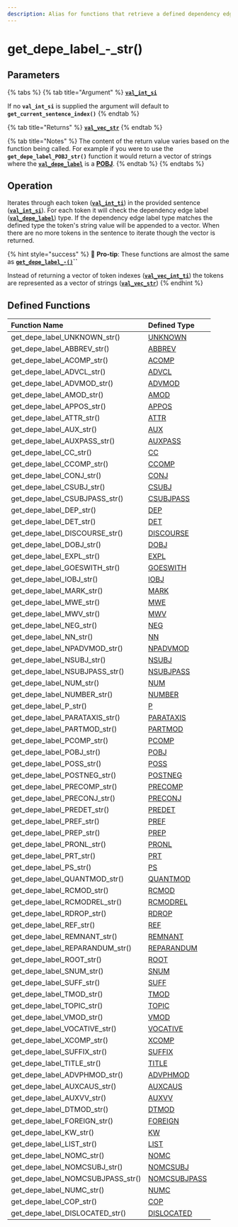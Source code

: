 ```yaml
---
description: Alias for functions that retrieve a defined dependency edge label type
---
```


# get\_depe\_label\_-\_str\(\)

## Parameters

{% tabs %}
{% tab title="Argument" %}
[**`val_int_si`**](../../../variable-types/val_int_si.md)

If no **`val_int_si`** is supplied the argument will default to **`get_current_sentence_index()`**
{% endtab %}

{% tab title="Returns" %}
[**`val_vec_str`**](../../../variable-types/val_vec_str.md)
{% endtab %}

{% tab title="Notes" %}
The content of the return value varies based on the function being called. For example if you were to use the **`get_depe_label_POBJ_str()`** function it would return a vector of strings where the [**`val_depe_label`**](../../../variable-types/val_depe_label.md) is a [**POBJ**](../../../../definitions/dependency-labels/pobj.md).
{% endtab %}
{% endtabs %}

## Operation

Iterates through each token \([**`val_int_ti`**](https://docs.hyvebrain.com/~/drafts/-LUwZHJukv0KMhgvdvUK/primary/hyvebrain-functions/variable-types/val_int_ti)\) in the provided sentence \([**`val_int_si`**](https://docs.hyvebrain.com/~/drafts/-LUwZHJukv0KMhgvdvUK/primary/hyvebrain-functions/variable-types/val_int_si)\). For each token it will check the dependency edge label \([**`val_depe_label`**](../../../variable-types/val_depe_label.md)\) type. If the dependency edge label type matches the defined type the token's string value will be appended to a vector. When there are no more tokens in the sentence to iterate though the vector is returned.

{% hint style="success" %}
🥇 **Pro-tip**: These functions are almost the same as [**`get_depe_label_-()`**](get_depe_label_.md)**\`\`**

Instead of returning a vector of token indexes \([**`val_vec_int_ti`**](../../../variable-types/val_vec_int_ti.md)\) the tokens are represented as a vector of strings \([**`val_vec_str`**](../../../variable-types/val_vec_str.md)\)
{% endhint %}

## Defined Functions

| Function Name                          | Defined Type                                                              |
| :---                                   | :---                                                                      |
| get\_depe\_label\_UNKNOWN_str\(\)      | [UNKNOWN](../../../../definitions/dependency-labels/unknown.md)           |
| get\_depe\_label\_ABBREV_str\(\)       | [ABBREV](../../../../definitions/dependency-labels/abbrev.md)             |
| get\_depe\_label\_ACOMP_str\(\)        | [ACOMP](../../../../definitions/dependency-labels/acomp.md)               |
| get\_depe\_label\_ADVCL_str\(\)        | [ADVCL](../../../../definitions/dependency-labels/advcl.md)               |
| get\_depe\_label\_ADVMOD_str\(\)       | [ADVMOD](../../../../definitions/dependency-labels/advmod.md)             |
| get\_depe\_label\_AMOD_str\(\)         | [AMOD](../../../../definitions/dependency-labels/amod.md)                 |
| get\_depe\_label\_APPOS_str\(\)        | [APPOS](../../../../definitions/dependency-labels/appos.md)               |
| get\_depe\_label\_ATTR_str\(\)         | [ATTR](../../../../definitions/dependency-labels/attr.md)                 |
| get\_depe\_label\_AUX_str\(\)          | [AUX](../../../../definitions/dependency-labels/aux.md)                   |
| get\_depe\_label\_AUXPASS_str\(\)      | [AUXPASS](../../../../definitions/dependency-labels/auxpass.md)           |
| get\_depe\_label\_CC_str\(\)           | [CC](../../../../definitions/dependency-labels/cc.md)                     |
| get\_depe\_label\_CCOMP_str\(\)        | [CCOMP](../../../../definitions/dependency-labels/ccomp.md)               |
| get\_depe\_label\_CONJ_str\(\)         | [CONJ](../../../../definitions/dependency-labels/conj.md)                 |
| get\_depe\_label\_CSUBJ_str\(\)        | [CSUBJ](../../../../definitions/dependency-labels/csubj.md)               |
| get\_depe\_label\_CSUBJPASS_str\(\)    | [CSUBJPASS](../../../../definitions/dependency-labels/csubjpass.md)       |
| get\_depe\_label\_DEP_str\(\)          | [DEP](../../../../definitions/dependency-labels/dep.md)                   |
| get\_depe\_label\_DET_str\(\)          | [DET](../../../../definitions/dependency-labels/det.md)                   |
| get\_depe\_label\_DISCOURSE_str\(\)    | [DISCOURSE](../../../../definitions/dependency-labels/discourse.md)       |
| get\_depe\_label\_DOBJ_str\(\)         | [DOBJ](../../../../definitions/dependency-labels/dobj.md)                 |
| get\_depe\_label\_EXPL_str\(\)         | [EXPL](../../../../definitions/dependency-labels/expl.md)                 |
| get\_depe\_label\_GOESWITH_str\(\)     | [GOESWITH](../../../../definitions/dependency-labels/goeswith.md)         |
| get\_depe\_label\_IOBJ_str\(\)         | [IOBJ](../../../../definitions/dependency-labels/iobj.md)                 |
| get\_depe\_label\_MARK_str\(\)         | [MARK](../../../../definitions/dependency-labels/mark.md)                 |
| get\_depe\_label\_MWE_str\(\)          | [MWE](../../../../definitions/dependency-labels/mwe.md)                   |
| get\_depe\_label\_MWV_str\(\)          | [MWV](../../../../definitions/dependency-labels/mwv.md)                   |
| get\_depe\_label\_NEG_str\(\)          | [NEG](../../../../definitions/dependency-labels/neg.md)                   |
| get\_depe\_label\_NN_str\(\)           | [NN](../../../../definitions/dependency-labels/nn.md)                     |
| get\_depe\_label\_NPADVMOD_str\(\)     | [NPADVMOD](../../../../definitions/dependency-labels/npadvmod.md)         |
| get\_depe\_label\_NSUBJ_str\(\)        | [NSUBJ](../../../../definitions/dependency-labels/nsubj.md)               |
| get\_depe\_label\_NSUBJPASS_str\(\)    | [NSUBJPASS](../../../../definitions/dependency-labels/nsubjpass.md)       |
| get\_depe\_label\_NUM_str\(\)          | [NUM](../../../../definitions/dependency-labels/num.md)                   |
| get\_depe\_label\_NUMBER_str\(\)       | [NUMBER](../../../../definitions/dependency-labels/number.md)             |
| get\_depe\_label\_P_str\(\)            | [P](../../../../definitions/dependency-labels/p.md)                       |
| get\_depe\_label\_PARATAXIS_str\(\)    | [PARATAXIS](../../../../definitions/dependency-labels/parataxis.md)       |
| get\_depe\_label\_PARTMOD_str\(\)      | [PARTMOD](../../../../definitions/dependency-labels/partmod.md)           |
| get\_depe\_label\_PCOMP_str\(\)        | [PCOMP](../../../../definitions/dependency-labels/pcomp.md)               |
| get\_depe\_label\_POBJ_str\(\)         | [POBJ](../../../../definitions/dependency-labels/pobj.md)                 |
| get\_depe\_label\_POSS_str\(\)         | [POSS](../../../../definitions/dependency-labels/poss.md)                 |
| get\_depe\_label\_POSTNEG_str\(\)      | [POSTNEG](../../../../definitions/dependency-labels/postneg.md)           |
| get\_depe\_label\_PRECOMP_str\(\)      | [PRECOMP](../../../../definitions/dependency-labels/precomp.md)           |
| get\_depe\_label\_PRECONJ_str\(\)      | [PRECONJ](../../../../definitions/dependency-labels/preconj.md)           |
| get\_depe\_label\_PREDET_str\(\)       | [PREDET](../../../../definitions/dependency-labels/predet.md)             |
| get\_depe\_label\_PREF_str\(\)         | [PREF](../../../../definitions/dependency-labels/pref.md)                 |
| get\_depe\_label\_PREP_str\(\)         | [PREP](../../../../definitions/dependency-labels/prep.md)                 |
| get\_depe\_label\_PRONL_str\(\)        | [PRONL](../../../../definitions/dependency-labels/pronl.md)               |
| get\_depe\_label\_PRT_str\(\)          | [PRT](../../../../definitions/dependency-labels/prt.md)                   |
| get\_depe\_label\_PS_str\(\)           | [PS](../../../../definitions/dependency-labels/ps.md)                     |
| get\_depe\_label\_QUANTMOD_str\(\)     | [QUANTMOD](../../../../definitions/dependency-labels/quantmod.md)         |
| get\_depe\_label\_RCMOD_str\(\)        | [RCMOD](../../../../definitions/dependency-labels/rcmod.md)               |
| get\_depe\_label\_RCMODREL_str\(\)     | [RCMODREL](../../../../definitions/dependency-labels/rcmodrel.md)         |
| get\_depe\_label\_RDROP_str\(\)        | [RDROP](../../../../definitions/dependency-labels/rdrop.md)               |
| get\_depe\_label\_REF_str\(\)          | [REF](../../../../definitions/dependency-labels/ref.md)                   |
| get\_depe\_label\_REMNANT_str\(\)      | [REMNANT](../../../../definitions/dependency-labels/remnant.md)           |
| get\_depe\_label\_REPARANDUM_str\(\)   | [REPARANDUM](../../../../definitions/dependency-labels/reparandum.md)     |
| get\_depe\_label\_ROOT_str\(\)         | [ROOT](../../../../definitions/dependency-labels/root.md)                 |
| get\_depe\_label\_SNUM_str\(\)         | [SNUM](../../../../definitions/dependency-labels/snum.md)                 |
| get\_depe\_label\_SUFF_str\(\)         | [SUFF](../../../../definitions/dependency-labels/suff.md)                 |
| get\_depe\_label\_TMOD_str\(\)         | [TMOD](../../../../definitions/dependency-labels/tmod.md)                 |
| get\_depe\_label\_TOPIC_str\(\)        | [TOPIC](../../../../definitions/dependency-labels/topic.md)               |
| get\_depe\_label\_VMOD_str\(\)         | [VMOD](../../../../definitions/dependency-labels/vmod.md)                 |
| get\_depe\_label\_VOCATIVE_str\(\)     | [VOCATIVE](../../../../definitions/dependency-labels/vocative.md)         |
| get\_depe\_label\_XCOMP_str\(\)        | [XCOMP](../../../../definitions/dependency-labels/xcomp.md)               |
| get\_depe\_label\_SUFFIX_str\(\)       | [SUFFIX](../../../../definitions/dependency-labels/suffix.md)             |
| get\_depe\_label\_TITLE_str\(\)        | [TITLE](../../../../definitions/dependency-labels/title.md)               |
| get\_depe\_label\_ADVPHMOD_str\(\)     | [ADVPHMOD](../../../../definitions/dependency-labels/advphmod.md)         |
| get\_depe\_label\_AUXCAUS_str\(\)      | [AUXCAUS](../../../../definitions/dependency-labels/auxcaus.md)           |
| get\_depe\_label\_AUXVV_str\(\)        | [AUXVV](../../../../definitions/dependency-labels/auxvv.md)               |
| get\_depe\_label\_DTMOD_str\(\)        | [DTMOD](../../../../definitions/dependency-labels/dtmod.md)               |
| get\_depe\_label\_FOREIGN_str\(\)      | [FOREIGN](../../../../definitions/dependency-labels/foreign.md)           |
| get\_depe\_label\_KW_str\(\)           | [KW](../../../../definitions/dependency-labels/kw.md)                     |
| get\_depe\_label\_LIST_str\(\)         | [LIST](../../../../definitions/dependency-labels/list.md)                 |
| get\_depe\_label\_NOMC_str\(\)         | [NOMC](../../../../definitions/dependency-labels/nomc.md)                 |
| get\_depe\_label\_NOMCSUBJ_str\(\)     | [NOMCSUBJ](../../../../definitions/dependency-labels/nomcsubj.md)         |
| get\_depe\_label\_NOMCSUBJPASS_str\(\) | [NOMCSUBJPASS](../../../../definitions/dependency-labels/nomcsubjpass.md) |
| get\_depe\_label\_NUMC_str\(\)         | [NUMC](../../../../definitions/dependency-labels/numc.md)                 |
| get\_depe\_label\_COP_str\(\)          | [COP](../../../../definitions/dependency-labels/cop.md)                   |
| get\_depe\_label\_DISLOCATED_str\(\)   | [DISLOCATED](../../../../definitions/dependency-labels/dislocated.md)     |



